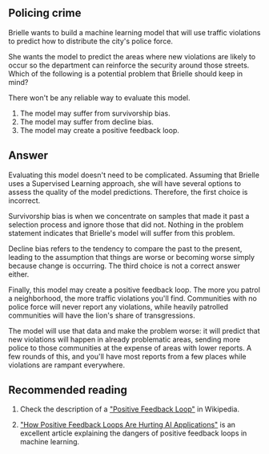 ## Policing crime

Brielle wants to build a machine learning model that will use traffic violations to predict how to distribute the city's police force.

She wants the model to predict the areas where new violations are likely to occur so the department can reinforce the security around those streets.
Which of the following is a potential problem that Brielle should keep in mind?

There won't be any reliable way to evaluate this model.

1. The model may suffer from survivorship bias.
2. The model may suffer from decline bias.
3. The model may create a positive feedback loop.

## Answer

Evaluating this model doesn't need to be complicated. Assuming that Brielle uses a Supervised Learning approach, she will have several options to assess the quality of the model predictions. Therefore, the first choice is incorrect.

Survivorship bias is when we concentrate on samples that made it past a selection process and ignore those that did not. Nothing in the problem statement indicates that Brielle's model will suffer from this problem.

Decline bias refers to the tendency to compare the past to the present, leading to the assumption that things are worse or becoming worse simply because change is occurring. The third choice is not a correct answer either.

Finally, this model may create a positive feedback loop. The more you patrol a neighborhood, the more traffic violations you'll find. Communities with no police force will never report any violations, while heavily patrolled communities will have the lion's share of transgressions.

The model will use that data and make the problem worse: it will predict that new violations will happen in already problematic areas, sending more police to those communities at the expense of areas with lower reports. A few rounds of this, and you'll have most reports from a few places while violations are rampant everywhere.




## Recommended reading


1. Check the description of a ["Positive Feedback Loop"](https://en.wikipedia.org/wiki/Positive_feedback) in Wikipedia.

2. ["How Positive Feedback Loops Are Hurting AI Applications"](https://levelup.gitconnected.com/how-positive-feedback-loops-are-hurting-ai-applications-6eae0304521c) is an excellent article explaining the dangers of positive feedback loops in machine learning.